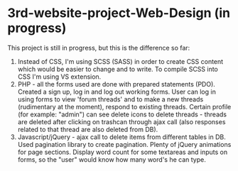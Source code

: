 # 3rd-website-project-Web-Design (in progress)

This project is still in progress, but this is the difference so far:
1) Instead of CSS, I'm using SCSS (SASS) in order to create CSS content which would be easier to change and to write. To compile SCSS into CSS I'm using VS extension.
2) PHP - all the forms used are done with prepared statements (PDO). Created a sign up, log in and log out working forms. User can log in using forms to view 'forum threads' and to make a new threads (rudimentary at the moment), respond to existing threads. Certain profile (for example: "admin") can see delete icons to delete threads - threads are deleted after clicking on trashcan through ajax call (also responses related to that thread are also deleted from DB).
3) Javascript/jQuery - ajax call to delete items from different tables in DB. Used pagination library to create pagination. Plenty of jQuery animations for page sections. Display word count for some textareas and inputs on forms, so the "user" would know how many word's he can type.
